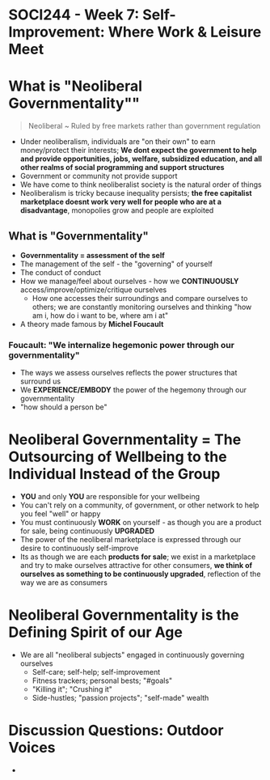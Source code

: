 # SOCI244 - Week 7: Self-Improvement: Where Work & Leisure Meet

# What is "Neoliberal Governmentality""
> Neoliberal ~ Ruled by free markets rather than government regulation

- Under neoliberalism, individuals are "on their own" to earn money/protect their interests; **We dont expect the government to help and provide opportunities, jobs, welfare, subsidized education, and all other realms of social programming and support structures**
- Government or community not provide support
- We have come to think neoliberalist society is the natural order of things
- Neoliberalism is tricky because inequality persists; **the free capitalist marketplace doesnt work very well for people who are at a disadvantage**, monopolies grow and people are exploited

## What is "Governmentality"
- **Governmentality = assessment of the self**
- The management of the self - the "governing" of yourself
- The conduct of conduct
- How we manage/feel about ourselves - how we **CONTINUOUSLY** access/improve/optimize/critique ourselves
	- How one accesses their surroundings and compare ourselves to others; we are constantly monitoring ourselves and thinking "how am i, how do i want to be, where am i at"
- A theory made famous by **Michel Foucault**

### Foucault: "We internalize hegemonic power through our governmentality"
- The ways we assess ourselves reflects the power structures that surround us
- We **EXPERIENCE/EMBODY** the power of the hegemony through our governmentality
- "how should a person be"

# Neoliberal Governmentality = The Outsourcing of Wellbeing to the Individual Instead of the Group
- **YOU** and only **YOU** are responsible for your wellbeing
- You can't rely on a community, of government, or other network to help you feel "well" or happy
- You must continuously **WORK** on yourself - as though you are a product for sale, being continuously **UPGRADED**
- The power of the neoliberal marketplace is expressed through our desire to continuously self-improve
- Its as though we are each **products for sale**; we exist in a marketplace and try to make ourselves attractive for other consumers, **we think of ourselves as something to be continuously upgraded**, reflection of the way we are as consumers

# Neoliberal Governmentality is the Defining Spirit of our Age
- We are all "neoliberal subjects" engaged in continuously governing ourselves
	- Self-care; self-help; self-improvement
	- Fitness trackers; personal bests; "#goals"
	- "Killing it"; "Crushing it"
	- Side-hustles; "passion projects"; "self-made" wealth

# Discussion Questions: Outdoor Voices
-